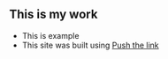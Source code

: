 ## This is my work
- This is example 
- This site was built using [Push the link](alqosimiy.github.io/arabic4u/)
